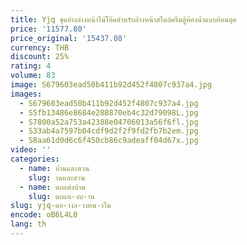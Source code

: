 ```yaml
---
title: Yjq ชุดอ่างล่างหน้าไม้โอ๊คสำหรับล้างหน้าสไตล์ครีมตู้ห้องน้ำแบบย้อนยุค
price: '11577.80'
price_original: '15437.08'
currency: THB
discount: 25%
rating: 4
volume: 83
image: S679603ead50b411b92d452f4807c937a4.jpg
images:
  - S679603ead50b411b92d452f4807c937a4.jpg
  - S5fb13486e8684e288870eb4c32d79098L.jpg
  - S7800a52a753a42388e04706013a56f6fl.jpg
  - S33ab4a7597b04cdf9d2f2f9fd2fb7b2em.jpg
  - S8aa61d0d6c6f450cb86c9adeaff04d67x.jpg
video: ''
categories:
  - name: บ้านและสวน
    slug: านและสวน
  - name: ตกแต่งบ้าน
    slug: ตกแต-งบ-าน
slug: yjq-ดอ-างล-างหน-าไม
encode: oB6L4L0
lang: th
---
```

  